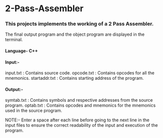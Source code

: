# 2-Pass-Assembler

### This projects implements the working of a 2 Pass Assembler. 
The final output program and the object program are displayed in the terminal.

#### Language- C++

#### Input:-

input.txt : Contains source code.
opcode.txt : Contains opcodes for all the mnemonics.
startaddr.txt : Contains starting address of the program.

#### Output:-

symtab.txt : Contains symbols and respective addresses from the source program.
optab.txt : Contains opcodes and mnemonics for the mnemonics used in the source program.


NOTE:- Enter a space after each line before going to the next line in the input files to ensure the correct readability of the input and execution of the program.

